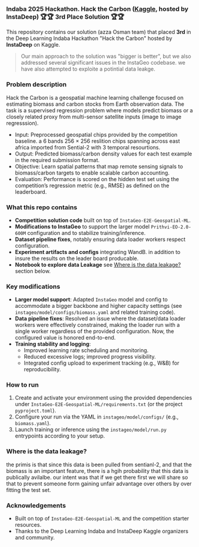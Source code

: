 ### Indaba 2025 Hackathon. Hack the Carbon ([Kaggle](https://www.kaggle.com/competitions/hack-the-carbon/leaderboard), hosted by InstaDeep) 🏆🏆 3rd Place Solution 🏆🏆 

This repository contains our solution (azza Osman team) that placed **3rd** in the Deep Learning Indaba Hackathon "Hack the Carbon" hosted by **InstaDeep** on Kaggle.

> Our main approach to the solution was "bigger is better", but we also addressed several significant issues in the InstaGeo codebase. we have also attempted to exploite a potintial data leakge.

### Problem description
Hack the Carbon is a geospatial machine learning challenge focused on estimating biomass and carbon stocks from Earth observation data. The task is a supervised regression problem where models predict biomass or a closely related proxy from multi-sensor satellite inputs (image to image regresssion).

- Input: Preprocessed geospatial chips provided by the competition baseline. a 6 bands  256 × 256 reslition chips spanning across east africa imported from Sential-2 with 3 temporal resourtions.
- Output: Predicted biomass/carbon density values for each test example in the required submission format.
- Objective: Learn spatial patterns that map remote sensing signals to biomass/carbon targets to enable scalable carbon accounting.
- Evaluation: Performance is scored on the hidden test set using the competition’s regression metric (e.g., RMSE) as defined on the leaderboard.


### What this repo contains
- **Competition solution code** built on top of `InstaGeo-E2E-Geospatial-ML`.
- **Modifications to InstaGeo** to support the larger model ```Prithvi-EO-2.0-600M``` configuration and to stabilize training/inference.
- **Dataset pipeline fixes**, notably ensuring data loader workers respect configuration.
- **Experiment artifacts and configs** integrating WandB. in addition to insure the results on the leader board producable.
- **Notebook to explore data Leakage** see [Where is the data leakage?](#where-is-the-data-leakage) section below.


### Key modifications
- **Larger model support**: Adapted `InstaGeo` model and config to accommodate a bigger backbone and higher capacity settings (see `instageo/model/configs/biomass.yaml` and related training code).
- **Data pipeline fixes**: Resolved an issue where the dataset/data loader workers were effectively constrained, making the loader run with a single worker regardless of the provided configuration. Now, the configured value is honored end-to-end.
- **Training stability and logging**:
  - Improved learning rate scheduling and monitoring.
  - Reduced excessive logs; improved progress visibility.
  - Integrated config upload to experiment tracking (e.g., W&B) for reproducibility.

### How to run
1) Create and activate your environment using the provided dependencies under `InstaGeo-E2E-Geospatial-ML/requirements.txt` (or the project `pyproject.toml`).
2) Configure your run via the YAML in `instageo/model/configs/` (e.g., `biomass.yaml`).
3) Launch training or inference using the `instageo/model/run.py` entrypoints according to your setup.


### Where is the data leakage?
the primis is that since this data is been pulled from sentianl-2, and that the biomass is an important feature, there is a hgih probability that this data is publically avilalbe. our intent was that if we get there first we will share so that to prevent someone form gaining unfair advantage over others by over fitting the test set.

### Acknowledgements
- Built on top of `InstaGeo-E2E-Geospatial-ML` and the competition starter resources.
- Thanks to the Deep Learning Indaba and InstaDeep Kaggle organizers and community.


